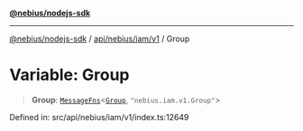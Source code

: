 [**@nebius/nodejs-sdk**](../../../../../README.md)

***

[@nebius/nodejs-sdk](../../../../../README.md) / [api/nebius/iam/v1](../README.md) / Group

# Variable: Group

> **Group**: [`MessageFns`](../../../../../runtime/protos/core/interfaces/MessageFns.md)\<[`Group`](../interfaces/Group.md), `"nebius.iam.v1.Group"`\>

Defined in: src/api/nebius/iam/v1/index.ts:12649

